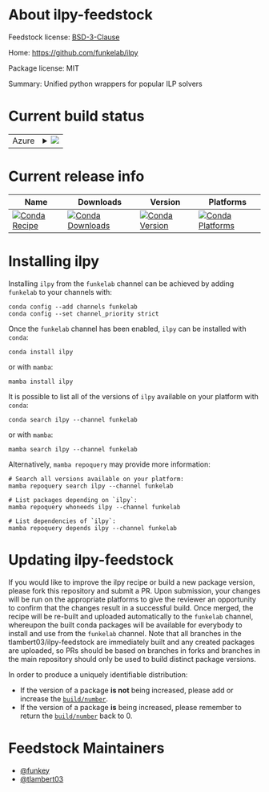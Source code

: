 About ilpy-feedstock
====================

Feedstock license: [BSD-3-Clause](https://github.com/tlambert03/ilpy-feedstock/blob/main/LICENSE.txt)

Home: https://github.com/funkelab/ilpy

Package license: MIT

Summary: Unified python wrappers for popular ILP solvers

Current build status
====================


<table>
    
  <tr>
    <td>Azure</td>
    <td>
      <details>
        <summary>
          <a href="https://dev.azure.com/talleylambert/feedstock-builds/_build/latest?definitionId=&branchName=main">
            <img src="https://dev.azure.com/talleylambert/feedstock-builds/_apis/build/status/ilpy-feedstock?branchName=main">
          </a>
        </summary>
        <table>
          <thead><tr><th>Variant</th><th>Status</th></tr></thead>
          <tbody><tr>
              <td>linux_64_python3.10</td>
              <td>
                <a href="https://dev.azure.com/talleylambert/feedstock-builds/_build/latest?definitionId=&branchName=main">
                  <img src="https://dev.azure.com/talleylambert/feedstock-builds/_apis/build/status/ilpy-feedstock?branchName=main&jobName=linux&configuration=linux%20linux_64_python3.10" alt="variant">
                </a>
              </td>
            </tr><tr>
              <td>linux_64_python3.11</td>
              <td>
                <a href="https://dev.azure.com/talleylambert/feedstock-builds/_build/latest?definitionId=&branchName=main">
                  <img src="https://dev.azure.com/talleylambert/feedstock-builds/_apis/build/status/ilpy-feedstock?branchName=main&jobName=linux&configuration=linux%20linux_64_python3.11" alt="variant">
                </a>
              </td>
            </tr><tr>
              <td>linux_64_python3.9</td>
              <td>
                <a href="https://dev.azure.com/talleylambert/feedstock-builds/_build/latest?definitionId=&branchName=main">
                  <img src="https://dev.azure.com/talleylambert/feedstock-builds/_apis/build/status/ilpy-feedstock?branchName=main&jobName=linux&configuration=linux%20linux_64_python3.9" alt="variant">
                </a>
              </td>
            </tr><tr>
              <td>osx_64_python3.10</td>
              <td>
                <a href="https://dev.azure.com/talleylambert/feedstock-builds/_build/latest?definitionId=&branchName=main">
                  <img src="https://dev.azure.com/talleylambert/feedstock-builds/_apis/build/status/ilpy-feedstock?branchName=main&jobName=osx&configuration=osx%20osx_64_python3.10" alt="variant">
                </a>
              </td>
            </tr><tr>
              <td>osx_64_python3.11</td>
              <td>
                <a href="https://dev.azure.com/talleylambert/feedstock-builds/_build/latest?definitionId=&branchName=main">
                  <img src="https://dev.azure.com/talleylambert/feedstock-builds/_apis/build/status/ilpy-feedstock?branchName=main&jobName=osx&configuration=osx%20osx_64_python3.11" alt="variant">
                </a>
              </td>
            </tr><tr>
              <td>osx_64_python3.9</td>
              <td>
                <a href="https://dev.azure.com/talleylambert/feedstock-builds/_build/latest?definitionId=&branchName=main">
                  <img src="https://dev.azure.com/talleylambert/feedstock-builds/_apis/build/status/ilpy-feedstock?branchName=main&jobName=osx&configuration=osx%20osx_64_python3.9" alt="variant">
                </a>
              </td>
            </tr><tr>
              <td>osx_arm64_python3.10</td>
              <td>
                <a href="https://dev.azure.com/talleylambert/feedstock-builds/_build/latest?definitionId=&branchName=main">
                  <img src="https://dev.azure.com/talleylambert/feedstock-builds/_apis/build/status/ilpy-feedstock?branchName=main&jobName=osx&configuration=osx%20osx_arm64_python3.10" alt="variant">
                </a>
              </td>
            </tr><tr>
              <td>osx_arm64_python3.11</td>
              <td>
                <a href="https://dev.azure.com/talleylambert/feedstock-builds/_build/latest?definitionId=&branchName=main">
                  <img src="https://dev.azure.com/talleylambert/feedstock-builds/_apis/build/status/ilpy-feedstock?branchName=main&jobName=osx&configuration=osx%20osx_arm64_python3.11" alt="variant">
                </a>
              </td>
            </tr><tr>
              <td>osx_arm64_python3.9</td>
              <td>
                <a href="https://dev.azure.com/talleylambert/feedstock-builds/_build/latest?definitionId=&branchName=main">
                  <img src="https://dev.azure.com/talleylambert/feedstock-builds/_apis/build/status/ilpy-feedstock?branchName=main&jobName=osx&configuration=osx%20osx_arm64_python3.9" alt="variant">
                </a>
              </td>
            </tr><tr>
              <td>win_64_python3.10</td>
              <td>
                <a href="https://dev.azure.com/talleylambert/feedstock-builds/_build/latest?definitionId=&branchName=main">
                  <img src="https://dev.azure.com/talleylambert/feedstock-builds/_apis/build/status/ilpy-feedstock?branchName=main&jobName=win&configuration=win%20win_64_python3.10" alt="variant">
                </a>
              </td>
            </tr><tr>
              <td>win_64_python3.11</td>
              <td>
                <a href="https://dev.azure.com/talleylambert/feedstock-builds/_build/latest?definitionId=&branchName=main">
                  <img src="https://dev.azure.com/talleylambert/feedstock-builds/_apis/build/status/ilpy-feedstock?branchName=main&jobName=win&configuration=win%20win_64_python3.11" alt="variant">
                </a>
              </td>
            </tr><tr>
              <td>win_64_python3.9</td>
              <td>
                <a href="https://dev.azure.com/talleylambert/feedstock-builds/_build/latest?definitionId=&branchName=main">
                  <img src="https://dev.azure.com/talleylambert/feedstock-builds/_apis/build/status/ilpy-feedstock?branchName=main&jobName=win&configuration=win%20win_64_python3.9" alt="variant">
                </a>
              </td>
            </tr>
          </tbody>
        </table>
      </details>
    </td>
  </tr>
</table>

Current release info
====================

| Name | Downloads | Version | Platforms |
| --- | --- | --- | --- |
| [![Conda Recipe](https://img.shields.io/badge/recipe-ilpy-green.svg)](https://anaconda.org/funkelab/ilpy) | [![Conda Downloads](https://img.shields.io/conda/dn/funkelab/ilpy.svg)](https://anaconda.org/funkelab/ilpy) | [![Conda Version](https://img.shields.io/conda/vn/funkelab/ilpy.svg)](https://anaconda.org/funkelab/ilpy) | [![Conda Platforms](https://img.shields.io/conda/pn/funkelab/ilpy.svg)](https://anaconda.org/funkelab/ilpy) |

Installing ilpy
===============

Installing `ilpy` from the `funkelab` channel can be achieved by adding `funkelab` to your channels with:

```
conda config --add channels funkelab
conda config --set channel_priority strict
```

Once the `funkelab` channel has been enabled, `ilpy` can be installed with `conda`:

```
conda install ilpy
```

or with `mamba`:

```
mamba install ilpy
```

It is possible to list all of the versions of `ilpy` available on your platform with `conda`:

```
conda search ilpy --channel funkelab
```

or with `mamba`:

```
mamba search ilpy --channel funkelab
```

Alternatively, `mamba repoquery` may provide more information:

```
# Search all versions available on your platform:
mamba repoquery search ilpy --channel funkelab

# List packages depending on `ilpy`:
mamba repoquery whoneeds ilpy --channel funkelab

# List dependencies of `ilpy`:
mamba repoquery depends ilpy --channel funkelab
```




Updating ilpy-feedstock
=======================

If you would like to improve the ilpy recipe or build a new
package version, please fork this repository and submit a PR. Upon submission,
your changes will be run on the appropriate platforms to give the reviewer an
opportunity to confirm that the changes result in a successful build. Once
merged, the recipe will be re-built and uploaded automatically to the
`funkelab` channel, whereupon the built conda packages will be available for
everybody to install and use from the `funkelab` channel.
Note that all branches in the tlambert03/ilpy-feedstock are
immediately built and any created packages are uploaded, so PRs should be based
on branches in forks and branches in the main repository should only be used to
build distinct package versions.

In order to produce a uniquely identifiable distribution:
 * If the version of a package **is not** being increased, please add or increase
   the [``build/number``](https://docs.conda.io/projects/conda-build/en/latest/resources/define-metadata.html#build-number-and-string).
 * If the version of a package **is** being increased, please remember to return
   the [``build/number``](https://docs.conda.io/projects/conda-build/en/latest/resources/define-metadata.html#build-number-and-string)
   back to 0.

Feedstock Maintainers
=====================

* [@funkey](https://github.com/funkey/)
* [@tlambert03](https://github.com/tlambert03/)

